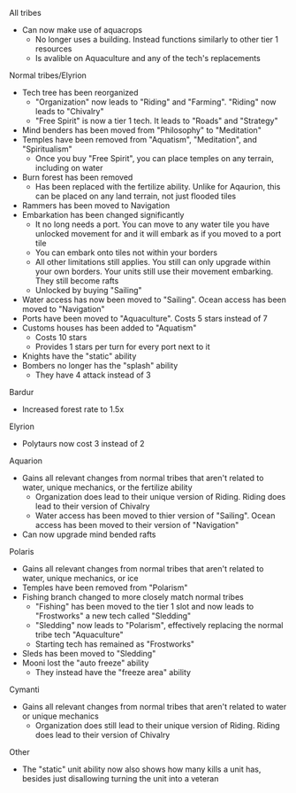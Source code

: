 All tribes
- Can now make use of aquacrops
  - No longer uses a building. Instead functions similarly to other tier 1 resources
  - Is avalible on Aquaculture and any of the tech's replacements

Normal tribes/Elyrion
- Tech tree has been reorganized
  - "Organization" now leads to "Riding" and "Farming". "Riding" now leads to "Chivalry"
  - "Free Spirit" is now a tier 1 tech. It leads to "Roads" and "Strategy"
- Mind benders has been moved from "Philosophy" to "Meditation"
- Temples have been removed from "Aquatism", "Meditation", and "Spiritualism"
  -  Once you buy "Free Spirit", you can place temples on any terrain, including on water
- Burn forest has been removed
  - Has been replaced with the fertilize ability. Unlike for Aqaurion, this can be placed on any land terrain, not just flooded tiles
- Rammers has been moved to Navigation
- Embarkation has been changed significantly
  - It no long needs a port. You can move to any water tile you have unlocked movement for and it will embark as if you moved to a port tile
  - You can embark onto tiles not within your borders
  - All other limitations still applies. You still can only upgrade within your own borders. Your units still use their movement embarking. They still become rafts
  - Unlocked by buying "Sailing"
- Water access has now been moved to "Sailing". Ocean access has been moved to "Navigation"
- Ports have been moved to "Aquaculture". Costs 5 stars instead of 7
- Customs houses has been added to "Aquatism"
  - Costs 10 stars
  - Provides 1 stars per turn for every port next to it
- Knights have the "static" ability
- Bombers no longer has the "splash" ability
  - They have 4 attack instead of 3


Bardur
- Increased forest rate to 1.5x

Elyrion
- Polytaurs now cost 3 instead of 2

Aquarion
- Gains all relevant changes from normal tribes that aren't related to water, unique mechanics, or the fertilize ability
  - Organization does lead to their unique version of Riding. Riding does lead to their version of Chivalry
  - Water access has been moved to thier version of "Sailing". Ocean access has been moved to their version of "Navigation"
- Can now upgrade mind bended rafts

Polaris
- Gains all relevant changes from normal tribes that aren't related to water, unique mechanics, or ice
- Temples have been removed from "Polarism"
- Fishing branch changed to more closely match normal tribes
  - "Fishing" has been moved to the tier 1 slot and now leads to "Frostworks" a new tech called "Sledding"
  - "Sledding" now leads to "Polarism", effectively replacing the normal tribe tech "Aquaculture"
  - Starting tech has remained as "Frostworks"
- Sleds has been moved to "Sledding"
- Mooni lost the "auto freeze" ability
  - They instead have the "freeze area" ability

Cymanti
- Gains all relevant changes from normal tribes that aren't related to water or unique mechanics
  - Organization does still lead to their unique version of Riding. Riding does lead to their version of Chivalry
  
Other
- The "static" unit ability now also shows how many kills a unit has, besides just disallowing turning the unit into a veteran